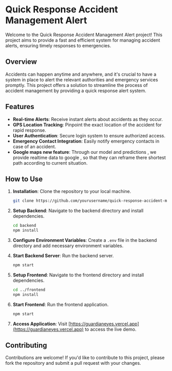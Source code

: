 # Quick Response Accident Management Alert

Welcome to the Quick Response Accident Management Alert project! This project aims to provide a fast and efficient system for managing accident alerts, ensuring timely responses to emergencies.

## Overview

Accidents can happen anytime and anywhere, and it's crucial to have a system in place to alert the relevant authorities and emergency services promptly. This project offers a solution to streamline the process of accident management by providing a quick response alert system.

## Features

- **Real-time Alerts**: Receive instant alerts about accidents as they occur.
- **GPS Location Tracking**: Pinpoint the exact location of the accident for rapid response.
- **User Authentication**: Secure login system to ensure authorized access.
- **Emergency Contact Integration**: Easily notify emergency contacts in case of an accident.
- **Google maps new feature**: Through our model and predictions , we provide realtime data to google , so that they can reframe there shortest path according to current situation.

## How to Use

1. **Installation**: Clone the repository to your local machine.
   ```bash
   git clone https://github.com/yourusername/quick-response-accident-management.git
   ```

2. **Setup Backend**: Navigate to the backend directory and install dependencies.
   ```bash
   cd backend
   npm install
   ```

3. **Configure Environment Variables**: Create a `.env` file in the backend directory and add necessary environment variables.

4. **Start Backend Server**: Run the backend server.
   ```bash
   npm start
   ```

5. **Setup Frontend**: Navigate to the frontend directory and install dependencies.
   ```bash
   cd ../frontend
   npm install
   ```

6. **Start Frontend**: Run the frontend application.
   ```bash
   npm start
   ```

7. **Access Application**: Visit [https://guardianeyes.vercel.app](https://guardianeyes.vercel.app) to access the live demo.

## Contributing

Contributions are welcome! If you'd like to contribute to this project, please fork the repository and submit a pull request with your changes.

